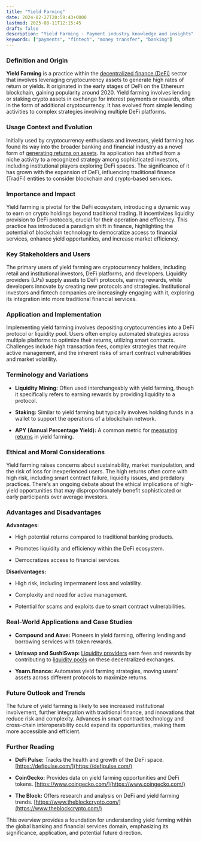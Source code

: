 ```yaml
---
title: "Yield Farming"
date: 2024-02-27T20:59:43+0000
lastmod: 2025-08-11T12:15:45
draft: false
description: "Yield Farming - Payment industry knowledge and insights"
keywords: ["payments", "fintech", "money transfer", "banking"]
---
```


### Definition and Origin

**Yield Farming** is a practice within the [decentralized finance (DeFi)](https://faisalkhanllc.xyz/resources/payments-wiki/d/decentralized-finance-defi/) sector that involves leveraging cryptocurrency assets to generate high rates of return or yields. It originated in the early stages of DeFi on the Ethereum blockchain, gaining popularity around 2020. Yield farming involves lending or staking crypto assets in exchange for interest payments or rewards, often in the form of additional cryptocurrency. It has evolved from simple lending activities to complex strategies involving multiple DeFi platforms.

### Usage Context and Evolution

Initially used by cryptocurrency enthusiasts and investors, yield farming has found its way into the broader banking and financial industry as a novel form of [generating returns on assets](https://faisalkhanllc.xyz/resources/payments-wiki/y/yield/). Its application has shifted from a niche activity to a recognized strategy among sophisticated investors, including institutional players exploring DeFi spaces. The significance of it has grown with the expansion of DeFi, influencing traditional finance (TradFi) entities to consider blockchain and crypto-based services.

### Importance and Impact

Yield farming is pivotal for the DeFi ecosystem, introducing a dynamic way to earn on crypto holdings beyond traditional trading. It incentivizes liquidity provision to DeFi protocols, crucial for their operation and efficiency. This practice has introduced a paradigm shift in finance, highlighting the potential of blockchain technology to democratize access to financial services, enhance yield opportunities, and increase market efficiency.

### Key Stakeholders and Users

The primary users of yield farming are cryptocurrency holders, including retail and institutional investors, DeFi platforms, and developers. Liquidity providers (LPs) supply assets to DeFi protocols, earning rewards, while developers innovate by creating new protocols and strategies. Institutional investors and fintech companies are increasingly engaging with it, exploring its integration into more traditional financial services.

### Application and Implementation

Implementing yield farming involves depositing cryptocurrencies into a DeFi protocol or liquidity pool. Users often employ automated strategies across multiple platforms to optimize their returns, utilizing smart contracts. Challenges include high transaction fees, complex strategies that require active management, and the inherent risks of smart contract vulnerabilities and market volatility.

### Terminology and Variations

- **Liquidity Mining:** Often used interchangeably with yield farming, though it specifically refers to earning rewards by providing liquidity to a protocol.

- **Staking:** Similar to yield farming but typically involves holding funds in a wallet to support the operations of a blockchain network.

- **APY (Annual Percentage Yield):** A common metric for [measuring returns](https://faisalkhanllc.xyz/resources/payments-wiki/i/interest/annual-percentage-yield-apy/) in yield farming.

### Ethical and Moral Considerations

Yield farming raises concerns about sustainability, market manipulation, and the risk of loss for inexperienced users. The high returns often come with high risk, including smart contract failure, liquidity issues, and predatory practices. There's an ongoing debate about the ethical implications of high-yield opportunities that may disproportionately benefit sophisticated or early participants over average investors.

### Advantages and Disadvantages

**Advantages:**

- High potential returns compared to traditional banking products.

- Promotes liquidity and efficiency within the DeFi ecosystem.

- Democratizes access to financial services.

**Disadvantages:**

- High risk, including impermanent loss and volatility.

- Complexity and need for active management.

- Potential for scams and exploits due to smart contract vulnerabilities.

### Real-World Applications and Case Studies

- **Compound and Aave:** Pioneers in yield farming, offering lending and borrowing services with token rewards.

- **Uniswap and SushiSwap:** [Liquidity providers](https://faisalkhanllc.xyz/resources/payments-wiki/l/liquidity-provider/) earn fees and rewards by contributing to [liquidity pools](https://faisalkhanllc.xyz/resources/payments-wiki/l/liquidity/) on these decentralized exchanges.

- **Yearn.finance:** Automates yield farming strategies, moving users' assets across different protocols to maximize returns.

### Future Outlook and Trends

The future of yield farming is likely to see increased institutional involvement, further integration with traditional finance, and innovations that reduce risk and complexity. Advances in smart contract technology and cross-chain interoperability could expand its opportunities, making them more accessible and efficient.

### Further Reading

- **DeFi Pulse:** Tracks the health and growth of the DeFi space. [https://defipulse.com/](https://defipulse.com/)

- **CoinGecko:** Provides data on yield farming opportunities and DeFi tokens. [https://www.coingecko.com/](https://www.coingecko.com/)

- **The Block:** Offers research and analysis on DeFi and yield farming trends. [https://www.theblockcrypto.com/](https://www.theblockcrypto.com/)

This overview provides a foundation for understanding yield farming within the global banking and financial services domain, emphasizing its significance, application, and potential future direction.